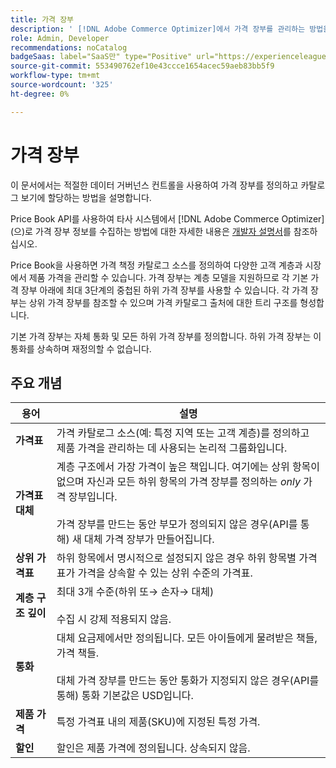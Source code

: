 ```yaml
---
title: 가격 장부
description: ' [!DNL Adobe Commerce Optimizer]에서 가격 장부를 관리하는 방법을 알아보세요.'
role: Admin, Developer
recommendations: noCatalog
badgeSaas: label="SaaS만" type="Positive" url="https://experienceleague.adobe.com/en/docs/commerce/user-guides/product-solutions" tooltip="Adobe Commerce as a Cloud Service 및 Adobe Commerce Optimizer 프로젝트에만 적용됩니다(Adobe 관리 SaaS 인프라)."
source-git-commit: 553490762ef10e43ccce1654acec59aeb83bb5f9
workflow-type: tm+mt
source-wordcount: '325'
ht-degree: 0%

---
```


# 가격 장부

이 문서에서는 적절한 데이터 거버넌스 컨트롤을 사용하여 가격 장부를 정의하고 카탈로그 보기에 할당하는 방법을 설명합니다.

Price Book API를 사용하여 타사 시스템에서 [!DNL Adobe Commerce Optimizer]&#x200B;(으)로 가격 장부 정보를 수집하는 방법에 대한 자세한 내용은 [개발자 설명서](https://developer-stage.adobe.com/commerce/services/composable-catalog/data-ingestion/api-reference/#tag/Price-Books)를 참조하십시오.

Price Book을 사용하면 가격 책정 카탈로그 소스를 정의하여 다양한 고객 계층과 시장에서 제품 가격을 관리할 수 있습니다. 가격 장부는 계층 모델을 지원하므로 각 기본 가격 장부 아래에 최대 3단계의 중첩된 하위 가격 장부를 사용할 수 있습니다. 각 가격 장부는 상위 가격 장부를 참조할 수 있으며 가격 카탈로그 출처에 대한 트리 구조를 형성합니다.

기본 가격 장부는 자체 통화 및 모든 하위 가격 장부를 정의합니다. 하위 가격 장부는 이 통화를 상속하며 재정의할 수 없습니다.

## 주요 개념

| 용어 | 설명 |
|------|-------------|
| **가격표** | 가격 카탈로그 소스(예: 특정 지역 또는 고객 계층)를 정의하고 제품 가격을 관리하는 데 사용되는 논리적 그룹화입니다. |
| **가격표 대체** | 계층 구조에서 가장 가격이 높은 책입니다. 여기에는 상위 항목이 없으며 자신과 모든 하위 항목의 가격 장부를 정의하는 *only* 가격 장부입니다.<br/><br/>가격 장부를 만드는 동안 부모가 정의되지 않은 경우(API를 통해) 새 대체 가격 장부가 만들어집니다. |
| **상위 가격표** | 하위 항목에서 명시적으로 설정되지 않은 경우 하위 항목별 가격표가 가격을 상속할 수 있는 상위 수준의 가격표. |
| **계층 구조 깊이** | 최대 3개 수준(하위 또→ 손자→ 대체)<br/><br/>수집 시 강제 적용되지 않음. |
| **통화** | 대체 요금제에서만 정의됩니다. 모든 아이들에게 물려받은 책들, 가격 책들.<br/><br/>대체 가격 장부를 만드는 동안 통화가 지정되지 않은 경우(API를 통해) 통화 기본값은 USD입니다. |
| **제품 가격** | 특정 가격표 내의 제품(SKU)에 지정된 특정 가격. |
| **할인** | 할인은 제품 가격에 정의됩니다. 상속되지 않음. |
